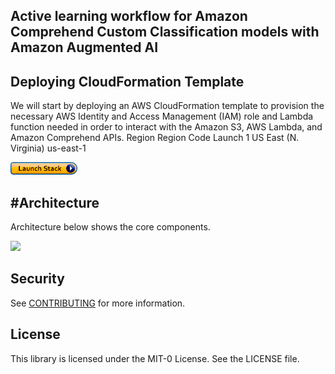 ## Active learning workflow for Amazon Comprehend Custom Classification models with Amazon Augmented AI


## Deploying CloudFormation Template

We will start by deploying an AWS CloudFormation template to provision the necessary AWS Identity and Access Management (IAM) role and Lambda function needed in order to interact with the Amazon S3, AWS Lambda, and Amazon Comprehend APIs.
	Region	Region Code	Launch
1	US East 
(N. Virginia)	us-east-1

[![button](launchstack.png)](https://console.aws.amazon.com/cloudformation/home?region=us-east-1#/stacks/create/review?stackName=document-search&templateURL=https:%2F%2Faws-ml-blog.s3.amazonaws.com%2Fartifacts%2FNLP-powered-textract-comprehend%2Ftemplate-export-textract.yml)

#Architecture
-----------

Architecture below shows the core components. 

![](arch.JPG)

## Security

See [CONTRIBUTING](CONTRIBUTING.md#security-issue-notifications) for more information.

## License

This library is licensed under the MIT-0 License. See the LICENSE file.

